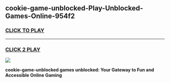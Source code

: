 
## cookie-game-unblocked-Play-Unblocked-Games-Online-954f2
<h3>
<a href="https://premium76.site?title=cookie-game-unblocked&ref=25A">CLICK TO PLAY</a></h3>
<hr>

<h3>
<a href="https://premium76.site?title=cookie-game-unblocked&ref=25A">CLICK 2 PLAY</a>
  
</h3>

<a href="https://premium76.site?title=cookie-game-unblocked&ref=25A"><img src="https://clearcache.store/games.png"></a>


**cookie-game-unblocked games unblocked: Your Gateway to Fun and Accessible Online Gaming**
